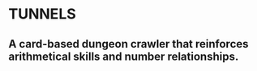 # TUNNELS

## A card-based dungeon crawler that reinforces arithmetical skills and number relationships.
